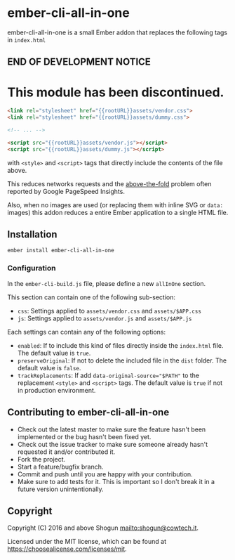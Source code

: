 # ember-cli-all-in-one

ember-cli-all-in-one is a small Ember addon that replaces the following tags in `index.html`

## END OF DEVELOPMENT NOTICE

# This module has been discontinued.

```html
<link rel="stylesheet" href="{{rootURL}}assets/vendor.css">
<link rel="stylesheet" href="{{rootURL}}assets/dummy.css">

<!-- ... -->

<script src="{{rootURL}}assets/vendor.js"></script>
<script src="{{rootURL}}assets/dummy.js"></script>
```

with `<style>` and `<script>` tags that directly include the contents of the file above.

This reduces networks requests and the [above-the-fold](https://developers.google.com/speed/docs/insights/PrioritizeVisibleContent) problem often reported by Google PageSpeed Insights.

Also, when no images are used (or replacing them with inline SVG or `data:` images) this addon reduces a entire Ember application to a single HTML file.

## Installation

`ember install ember-cli-all-in-one`

### Configuration

In the `ember-cli-build.js` file, please define a new `allInOne` section.

This section can contain one of the following sub-section:

- `css`: Settings applied to `assets/vendor.css` and `assets/$APP.css`
- `js`: Settings applied to `assets/vendor.js` and `assets/$APP.js`

Each settings can contain any of the following options:

- `enabled`: If to include this kind of files directly inside the `index.html` file. The default value is `true`.
- `preserveOriginal`: If not to delete the included file in the `dist` folder. The default value is `false`.
- `trackReplacements`: If add `data-original-source="$PATH"` to the replacement `<style>` and `<script>` tags. The default value is `true` if not in production environment.

## Contributing to ember-cli-all-in-one

- Check out the latest master to make sure the feature hasn't been implemented or the bug hasn't been fixed yet.
- Check out the issue tracker to make sure someone already hasn't requested it and/or contributed it.
- Fork the project.
- Start a feature/bugfix branch.
- Commit and push until you are happy with your contribution.
- Make sure to add tests for it. This is important so I don't break it in a future version unintentionally.

## Copyright

Copyright (C) 2016 and above Shogun <mailto:shogun@cowtech.it>.

Licensed under the MIT license, which can be found at https://choosealicense.com/licenses/mit.
